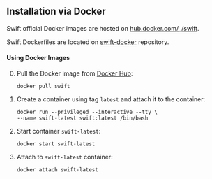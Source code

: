 ## Installation via Docker

Swift official Docker images are hosted on [hub.docker.com/\_/swift](https://hub.docker.com/_/swift/).

Swift Dockerfiles are located on [swift-docker](https://github.com/apple/swift-docker) repository.

#### Using Docker Images

0. Pull the Docker image from [Docker Hub](https://hub.docker.com/_/swift/):

   ~~~ shell
   docker pull swift
   ~~~

0. Create a container using tag `latest` and attach it to the container:

   ~~~ shell
   docker run --privileged --interactive --tty \
   --name swift-latest swift:latest /bin/bash
   ~~~

0. Start container `swift-latest`:

   ~~~ shell
   docker start swift-latest
   ~~~

0. Attach to `swift-latest` container:

   ~~~ shell
   docker attach swift-latest
   ~~~
